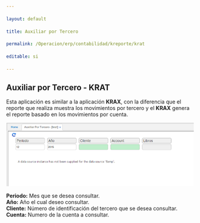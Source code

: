 ```yaml
---

layout: default

title: Auxiliar por Tercero

permalink: /Operacion/erp/contabilidad/kreporte/krat

editable: si

---
```


## Auxiliar por Tercero - KRAT

Esta aplicación es similar a la aplicación **KRAX**, con la diferencia que el reporte que realiza muestra los movimientos por tercero y el **KRAX** genera el reporte basado en los movimientos por cuenta.  

![](KRAT.png)

**Periodo:** Mes que se desea consultar.  
**Año:** Año el cual deseo consultar.  
**Cliente:** Número de identificación del tercero que se desea consultar.  
**Cuenta:** Numero de la cuenta a consultar.  









